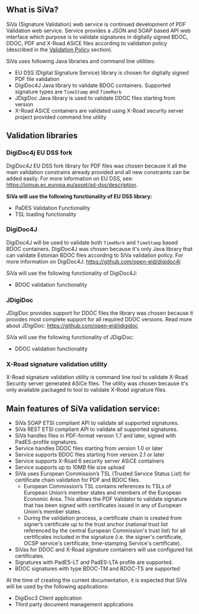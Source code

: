<!--# SiVa overview-->

## What is SiVa?

SiVa (Signature Validation) web service
is continued development of PDF Validation web service. Service provides
a JSON and SOAP based API web interface which purpose is to validate signatures
in digitally signed BDOC, DDOC, PDF and X-Road ASiCE files according to
validation policy (described in the [Validation Policy](appendix/validation_policy)
section).

SiVa uses following Java libraries and command line utilities:

* EU DSS (Digital Signature Service) library is chosen for digitally signed
  PDF file validation
* DigiDoc4J Java library to validate BDOC containers. Supported signature
  types are `TimeStamp` and `TimeMark`
* JDigiDoc Java library is used to validate DDOC files starting from version
* X-Road ASiCE containers are validated using X-Road security server project
  provided command line utility

## Validation libraries

### DigiDoc4j EU DSS fork

DigiDoc4J EU DSS fork library for PDF files was chosen because it all the main
validation constrains already provided and all new constraints can be added easily.
For more information on EU DSS, see:
<https://joinup.ec.europa.eu/asset/sd-dss/description>.

**SiVa will use the following functionality of EU DSS library:**

* PaDES Validation Functionality
* TSL loading functionality

### DigiDoc4J

DigiDoc4J will be used to validate both `TimeMark` and `TimeStamp` based BDOC containers.
DigiDoc4J was chosen because it's only Java library that can validate Estonian BDOC files
according to SiVa validation policy.
For more information on DigiDoc4J:
<https://github.com/open-eid/digidoc4j>

SiVa will use the following functionality of DigiDoc4J:

* BDOC validation functionality

### JDigiDoc

JDigiDoc provides support for DDOC files the library was chosen because it provides most
complete support for all required DDOC versions.
Read more about JDigiDoc:
<https://github.com/open-eid/jdigidoc>

SiVa will use the following functionality of JDigiDoc:

* DDOC validation functionality

### X-Road signature validation utility

X-Road signature validation utility is command line tool to validate X-Road Security server
generated ASiCe files. The utility was chosen because it's only available packaged to tool
to validate X-Road signature files.

## Main features of SiVa validation service:

- SiVa SOAP ETSI compliant API to validate all supported signatures.
- SiVa REST ETSI compliant API to validate all supported signatures.
- SiVa handles files in PDF-format version 1.7 and later,
  signed with PadES-profile signatures.
- Service handles DDOC files starting from version 1.0 or later
- Service supports BDOC files starting from version 2.1 or later
- Service supports X-Road 6 security server ASiCE containers
- Service supports up to 10MB file size upload
- SiVa uses European Commission’s TSL (Trusted Service
  Status List) for certificate chain validation for PDF and BDOC files.
	- European Commission’s TSL contains references to TSLs of
	  European Union’s member states and members of the European
	  Economic Area. This allows the PDF Validator to validate
	  signature that has been signed with certificates issued in any
	  of European Union’s member states.
	- During the validation process, a certificate chain is created
	  from signer’s certificate up to the trust anchor (national trust
	  list referenced by the central European Commission's trust list)
	  for all certificates included in the signature (i.e. the
	  signer's certificate, OCSP service's certificate, time-stamping
	  Service's certificate).
- SiVas for DDOC and X-Road signature containers will use configured
  list certificates.
- Signatures with PadES-LT and PadES-LTA profile are supported.
- BDOC signatures with type BDOC-TM and BDOC-TS are supported

At the time of creating the current documentation, it is expected that
SiVa will be used by the following applications:

- DigiDoc3 Client application
- Third party document management applications